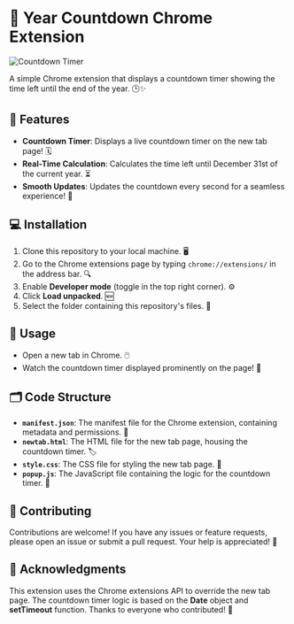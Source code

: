 # 🎉 Year Countdown Chrome Extension

![Countdown Timer]([path/to/your/image.png](https://github.com/itsrajcode/Year-countdown/blob/master/logo.png))

A simple Chrome extension that displays a countdown timer showing the time left until the end of the year. 🕒✨

## 🚀 Features
- **Countdown Timer**: Displays a live countdown timer on the new tab page! 🗓️
- **Real-Time Calculation**: Calculates the time left until December 31st of the current year. ⏳
- **Smooth Updates**: Updates the countdown every second for a seamless experience! 🔄

## 💻 Installation
1. Clone this repository to your local machine. 🖥️
2. Go to the Chrome extensions page by typing `chrome://extensions/` in the address bar. 🔍
3. Enable **Developer mode** (toggle in the top right corner). ⚙️
4. Click **Load unpacked**. 🆕
5. Select the folder containing this repository's files. 📂

## 🌟 Usage
- Open a new tab in Chrome. 🖱️
- Watch the countdown timer displayed prominently on the page! 🎊

## 🗂️ Code Structure
- **`manifest.json`**: The manifest file for the Chrome extension, containing metadata and permissions. 📄
- **`newtab.html`**: The HTML file for the new tab page, housing the countdown timer. 🏷️
- **`style.css`**: The CSS file for styling the new tab page. 🎨
- **`popup.js`**: The JavaScript file containing the logic for the countdown timer. 🧩


## 🤝 Contributing
Contributions are welcome! If you have any issues or feature requests, please open an issue or submit a pull request. Your help is appreciated! 🙌

## 🙏 Acknowledgments
This extension uses the Chrome extensions API to override the new tab page. The countdown timer logic is based on the **Date** object and **setTimeout** function. Thanks to everyone who contributed! 💖
